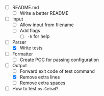 - [ ] README.md
    - [ ] Write a better README
- [ ] Input
    - [ ] Allow input from filename
    - [ ] Add flags
        - [ ] `-h` for help
- [ ] Parser
    - [x] Write tests
- [ ] Formatter
    - [ ] Create POC for passing configuration
- [ ] Output
    - [ ] Forward exit code of test command
    - [x] Remove extra lines
    - [ ] Remove extra spaces
- [ ] How to test `os.Getwd`?
